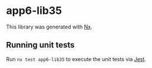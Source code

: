 # app6-lib35

This library was generated with [Nx](https://nx.dev).

## Running unit tests

Run `nx test app6-lib35` to execute the unit tests via [Jest](https://jestjs.io).
